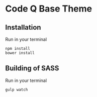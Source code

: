 # Code Q Base Theme

## Installation

Run in your terminal

    npm install
    bower install


## Building of SASS

Run in your terminal

    gulp watch

